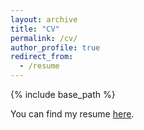 ```yaml
---
layout: archive
title: "CV"
permalink: /cv/
author_profile: true
redirect_from:
  - /resume
---
```


{% include base_path %}

You can find my resume [here](https://daaohame.github.io/files/CV_rsch_whd_v7.pdf).
